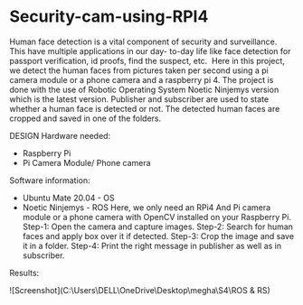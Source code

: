 # Security-cam-using-RPI4

Human face detection is a vital component of security and surveillance. This have multiple applications in our day- to-day life like face detection for passport verification, id proofs, find the suspect, etc. 
Here in this project, we detect the human faces from pictures taken per second using a pi camera module or a phone camera and a raspberry pi 4. The project is done with the use of Robotic Operating System Noetic Ninjemys version which is the latest version. Publisher and subscriber are used to state whether a human face is detected or not. The detected human faces are cropped and saved in one of the folders.

DESIGN
Hardware needed:
 - Raspberry Pi
 - Pi Camera Module/ Phone camera
 
Software information:
 - Ubuntu Mate 20.04 - OS
 - Noetic Ninjemys - ROS
Here, we only need an RPi4 And Pi camera module or a phone camera with OpenCV installed on your Raspberry Pi.
Step-1: Open the camera and capture images.
Step-2: Search for human faces and apply box over it if detected.
Step-3: Crop the image and save it in a folder.
Step-4: Print the right message in publisher as well as in subscriber.

Results:

![Screenshot](C:\Users\DELL\OneDrive\Desktop\megha\S4\ROS & RS)
